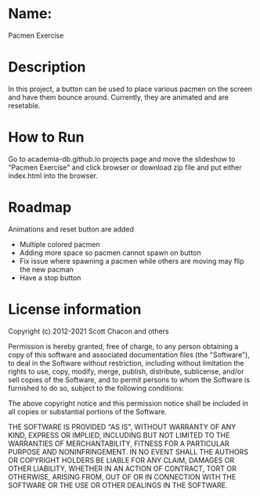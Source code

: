 # Name:
Pacmen Exercise

# Description
In this project, a button can be used to place various pacmen on the screen and have them bounce around. Currently, they are animated and are resetable.

# How to Run
Go to academia-db.github.io projects page and move the slideshow to "Pacmen Exercise" and click browser or download zip file and put either index.html into the browser.

# Roadmap
Animations and reset button are added
- Multiple colored pacmen
- Adding more space so pacmen cannot spawn on button
- Fix issue where spawning a pacmen while others are moving may flip the new pacman
- Have a stop button

# License information
Copyright (c) 2012-2021 Scott Chacon and others

Permission is hereby granted, free of charge, to any person obtaining
a copy of this software and associated documentation files (the
"Software"), to deal in the Software without restriction, including
without limitation the rights to use, copy, modify, merge, publish,
distribute, sublicense, and/or sell copies of the Software, and to
permit persons to whom the Software is furnished to do so, subject to
the following conditions:

The above copyright notice and this permission notice shall be
included in all copies or substantial portions of the Software.

THE SOFTWARE IS PROVIDED "AS IS", WITHOUT WARRANTY OF ANY KIND,
EXPRESS OR IMPLIED, INCLUDING BUT NOT LIMITED TO THE WARRANTIES OF
MERCHANTABILITY, FITNESS FOR A PARTICULAR PURPOSE AND
NONINFRINGEMENT. IN NO EVENT SHALL THE AUTHORS OR COPYRIGHT HOLDERS BE
LIABLE FOR ANY CLAIM, DAMAGES OR OTHER LIABILITY, WHETHER IN AN ACTION
OF CONTRACT, TORT OR OTHERWISE, ARISING FROM, OUT OF OR IN CONNECTION
WITH THE SOFTWARE OR THE USE OR OTHER DEALINGS IN THE SOFTWARE.
